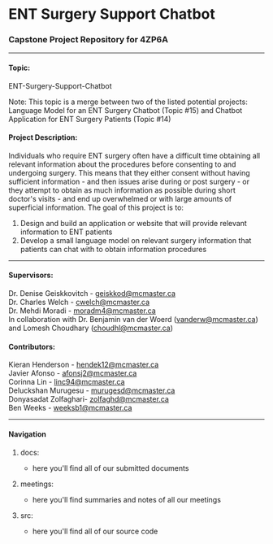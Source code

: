 # ENT Surgery Support Chatbot
### Capstone Project Repository for 4ZP6A
---
#### Topic:
ENT-Surgery-Support-Chatbot  

Note: This topic is a merge between two of the listed potential projects: Language Model for an ENT Surgery Chatbot (Topic #15) and Chatbot Application for ENT Surgery Patients (Topic #14)

#### Project Description:
Individuals who require ENT surgery often have a difficult time obtaining all relevant information about the procedures before consenting to and undergoing surgery. This means that they either consent without having sufficient information - and then issues arise during or post surgery - or they attempt to obtain as much information as possible during short doctor's visits - and end up overwhelmed or with large amounts of superficial information. The goal of this project is to:
1. Design and build an application or website that will provide relevant information to ENT patients
2. Develop a small language model on relevant surgery information that patients can chat with to obtain information procedures

---
#### Supervisors:
Dr. Denise Geiskkovitch - geiskkod@mcmaster.ca  
Dr. Charles Welch - cwelch@mcmaster.ca  
Dr. Mehdi Moradi - moradm4@mcmaster.ca  
In collaboration with Dr. Benjamin van der Woerd (vanderw@mcmaster.ca) and Lomesh Choudhary (choudhl@mcmaster.ca)

#### Contributors:
Kieran Henderson - hendek12@mcmaster.ca  
Javier Afonso - afonsj2@mcmaster.ca  
Corinna Lin - linc94@mcmaster.ca  
Deluckshan Murugesu - murugesd@mcmaster.ca  
Donyasadat Zolfaghari- zolfaghd@mcmaster.ca  
Ben Weeks - weeksb1@mcmaster.ca  

----
#### Navigation

1. docs: 
    - here you'll find all of our submitted documents

2. meetings:
    - here you'll find summaries and notes of all our meetings

3. src:
    - here you'll find all of our source code
